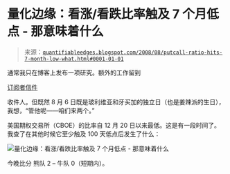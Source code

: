 <!--yml

分类：未分类

日期：2024-05-18 13:42:12

-->

# 量化边缘：看涨/看跌比率触及 7 个月低点 - 那意味着什么

> 来源：[`quantifiableedges.blogspot.com/2008/08/putcall-ratio-hits-7-month-low-what.html#0001-01-01`](http://quantifiableedges.blogspot.com/2008/08/putcall-ratio-hits-7-month-low-what.html#0001-01-01)

通常我只在博客上发布一项研究。额外的工作留到

[订阅者信件](http://www.quantifiableedges.com/letter.html)

收件人。但既然 8 月 6 日既是玻利维亚和牙买加的独立日（也是姜辣派的生日），我想，“管他呢——咱们来两个。”

美国期权交易所（CBOE）的比率自 12 月 20 日以来最低。这是有一段时间了。我查了在其他时候它至少触及 100 天低点后发生了什么：

![量化边缘：看涨/看跌比率触及 7 个月低点 - 那意味着什么](https://blogger.googleusercontent.com/img/b/R29vZ2xl/AVvXsEj9giFadNfjIADeRu-FGXa8UMiFteGfjOISpSZbnc1v6YtbM8afE6OcHZxivpFdREQGLuWUHC5uERT83im8nJ9tSNj8uUgToOjEZjfet_D9aFjUJJkSSZEuCOH1ugSS4LvKj1hdQ_eu08Y/s1600-h/2008-8-6+cboe+low.PNG)

今晚比分 熊队 2 – 牛队 0（短期内）。
